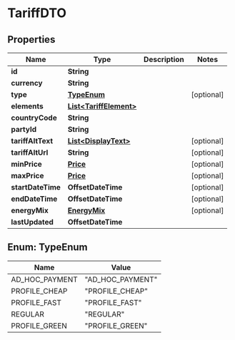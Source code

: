 

# TariffDTO


## Properties

| Name | Type | Description | Notes |
|------------ | ------------- | ------------- | -------------|
|**id** | **String** |  |  |
|**currency** | **String** |  |  |
|**type** | [**TypeEnum**](#TypeEnum) |  |  [optional] |
|**elements** | [**List&lt;TariffElement&gt;**](TariffElement.md) |  |  |
|**countryCode** | **String** |  |  |
|**partyId** | **String** |  |  |
|**tariffAltText** | [**List&lt;DisplayText&gt;**](DisplayText.md) |  |  [optional] |
|**tariffAltUrl** | **String** |  |  [optional] |
|**minPrice** | [**Price**](Price.md) |  |  [optional] |
|**maxPrice** | [**Price**](Price.md) |  |  [optional] |
|**startDateTime** | **OffsetDateTime** |  |  [optional] |
|**endDateTime** | **OffsetDateTime** |  |  [optional] |
|**energyMix** | [**EnergyMix**](EnergyMix.md) |  |  [optional] |
|**lastUpdated** | **OffsetDateTime** |  |  |



## Enum: TypeEnum

| Name | Value |
|---- | -----|
| AD_HOC_PAYMENT | &quot;AD_HOC_PAYMENT&quot; |
| PROFILE_CHEAP | &quot;PROFILE_CHEAP&quot; |
| PROFILE_FAST | &quot;PROFILE_FAST&quot; |
| REGULAR | &quot;REGULAR&quot; |
| PROFILE_GREEN | &quot;PROFILE_GREEN&quot; |



